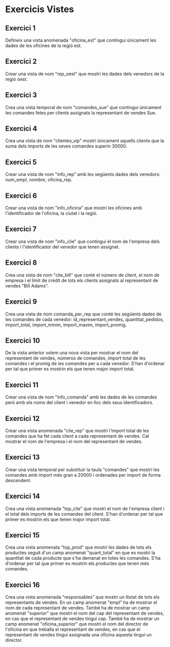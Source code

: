 # Exercicis Vistes

## Exercici 1

Defineix una vista anomenada "oficina_est" que contingui únicament les dades de
les oficines de la regió est.


## Exercici 2

Crear una vista de nom "rep_oest" que mostri les dades dels venedors de la
regió oest.


## Exercici 3

Crea una vista temporal de nom "comandes_sue" que contingui únicament les
comandes fetes per clients assignats la representant de vendes Sue.

## Exercici 4

Crea una vista de nom "clientes_vip" mostri únicament aquells clients que la
suma dels imports de les seves comandes superin 30000.

## Exercici 5

Crear una vista de nom "info_rep" amb les següents dades dels venedors:
num_empl, nombre, oficina_rep.

## Exercici 6

Crear una vista de nom "info_oficina" que mostri les oficines amb
l'identificador de l'oficina, la ciutat i la regió.

## Exercici 7

Crear una vista de nom "info_clie" que contingui el nom de l'empresa dels
clients i l'identificador del venedor que tenen assignat.

## Exercici 8

Crea una vista de nom "clie_bill" que conté el número de client, el nom de
empresa i el límit de crèdit de tots els clients assignats al representant de
vendes "Bill Adams".

## Exercici 9

Crea una vista de nom comanda_per_rep que conté les següents dades de les
comandes de cada venedor: id_representant_vendes, quantitat_pedidos,
import_total, import_minim, import_maxim, import_promig.

## Exercici 10

De la vista anterior volem una nova vista per mostrar el nom del representant
de vendes, números de comandes, import total de les comandes i el promig de les
comandes per a cada venedor. S'han d'ordenar per tal que primer es mostrin els
que tenen major import total.

## Exercici 11

Crear una vista de nom "info_comanda" amb les dades de les comandes però amb
els noms del client i venedor en lloc dels seus identificadors.

## Exercici 12

Crear una vista anomenada "clie_rep" que mostri l'import total de les comandes
que ha fet cada client a cada representant de vendes. Cal mostrar el nom de
l'empresa i el nom del representant de vendes.

## Exercici 13

Crear una vista temporal per substituir la taula "comandes" que mostri les
comandes amb import més gran a 20000 i ordenades per import de forma
descendent.

## Exercici 14

Crea una vista anomenada "top_clie" que mostri el nom de l'empresa client i el
total dels imports de les comandes del client. S'han d'ordenar per tal que
primer es mostrin els que tenen major import total.

## Exercici 15

Crea una vista anomenata "top_prod" que mostri les dades de tots els productes
seguit d'un camp anomenat "quant_total" en que es mostri la quantitat de cada
producte que s'ha demanat en totes les comandes. S'ha d'ordenar per tal que
primer es mostrin els productes que tenen més comandes.
    

## Exercici 16

Crea una vista anomenada "responsables" que mostri un llistat de tots els
representants de vendes. En un camp anomenat "empl" ha de mostrar el nom de
cada representant de vendes. També ha de mostrar un camp anomenat "superior"
que mostri el nom del cap del representant de vendes, en cas que el
representant de vendes tingui cap. També ha de mostrar un camp anomenat
"oficina_superior" que mostri el nom del director de l'oficina en que treballa
el representant de vendes, en cas que el representant de vendes tingui
assignada una oficina aquesta tingui un director.

